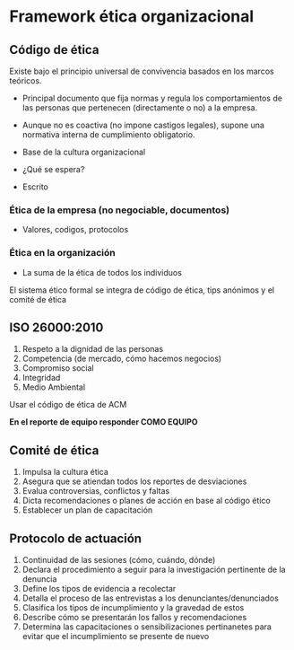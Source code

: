 # Framework ética organizacional

## Código de ética

Existe bajo el principio universal de convivencia basados en los marcos teóricos.

- Principal documento que fija normas y regula los comportamientos de las personas que pertenecen (directamente o no) a la empresa.
- Aunque no es coactiva (no impone castigos legales), supone una normativa interna de cumplimiento obligatorio.

- Base de la cultura organizacional
- ¿Qué se espera?
- Escrito

### Ética de la empresa (no negociable, documentos)

- Valores, codigos, protocolos

### Ética en la organización

- La suma de la ética de todos los individuos

El sistema ético formal se integra de código de ética, tips anónimos y el comité de ética

## ISO 26000:2010

1. Respeto a la dignidad de las personas
2. Competencia (de mercado, cómo hacemos negocios)
3. Compromiso social
4. Integridad
5. Medio Ambiental

Usar el código de ética de ACM

**En el reporte de equipo responder COMO EQUIPO**

## Comité de ética

1. Impulsa la cultura ética
2. Asegura que se atiendan todos los reportes de desviaciones
3. Evalua controversias, conflictos y faltas
4. Dicta recomendaciones o planes de acción en base al código ético
5. Establecer un plan de capacitación

## Protocolo de actuación

1. Continuidad de las sesiones (cómo, cuándo, dónde)
2. Declara el procedimiento a seguir para la investigación pertinente de la denuncia
3. Define los tipos de evidencia a recolectar
4. Detalla el proceso de las entrevistas a los denunciantes/denunciados
5. Clasifica los tipos de incumplimiento y la gravedad de estos
6. Describe cómo se presentarán los fallos y recomendaciones
7. Determina las capacitaciones o sensibilizaciones pertinanetes para evitar que el incumplimiento se presente de nuevo
